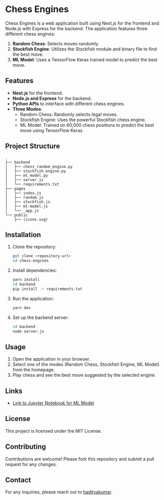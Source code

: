 # Chess Engines

Chess Engines is a web application built using Next.js for the frontend and Node.js with Express for the backend. The application features three different chess engines:

1. **Random Chess**: Selects moves randomly.
2. **Stockfish Engine**: Utilizes the Stockfish module and binary file to find the best move.
3. **ML Model**: Uses a TensorFlow Keras trained model to predict the best move.

## Features

- **Next.js** for the frontend.
- **Node.js and Express** for the backend.
- **Python APIs** to interface with different chess engines.
- **Three Modes**:
  - Random Chess: Randomly selects legal moves.
  - Stockfish Engine: Uses the powerful Stockfish chess engine.
  - ML Model: Trained on 60,000 chess positions to predict the best move using TensorFlow Keras.

## Project Structure

```
.
├── backend
│   ├── chess_random_engine.py
│   ├── stockfish_engine.py
│   ├── ml_model.py
│   ├── server.js
│   └── requirements.txt
├── pages
│   ├── index.js
│   ├── random.js
│   ├── stockfish.js
│   ├── ml-model.js
│   └── _app.js
└── public
    ├── (icons.svg)
```

## Installation

1. Clone the repository:
    ```sh
    git clone <repository-url>
    cd chess-engines
    ```

2. Install dependencies:
    ```sh
    yarn install
    cd backend
    pip install -r requirements.txt
    ```

3. Run the application:
    ```sh
    yarn dev
    ```

4. Set up the backend server:
    ```sh
    cd backend
    node server.js
    ```

## Usage

1. Open the application in your browser.
2. Select one of the modes (Random Chess, Stockfish Engine, ML Model) from the homepage.
3. Play chess and see the best move suggested by the selected engine.

## Links

- [Link to Jupyter Notebook for ML Model](https://www.kaggle.com/code/adityakumar2003/chess-ai)

## License

This project is licensed under the MIT License.

## Contributing

Contributions are welcome! Please fork this repository and submit a pull request for any changes.

## Contact

For any inquiries, please reach out to [hadityakumar](https://www.linkedin.com/in/hadityakumar/).